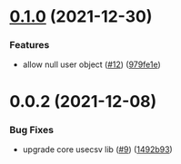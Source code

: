 # [0.1.0](https://github.com/layercodedev/usecsv-react-plugin/compare/v0.0.2...v0.1.0) (2021-12-30)


### Features

* allow null user object ([#12](https://github.com/layercodedev/usecsv-react-plugin/issues/12)) ([979fe1e](https://github.com/layercodedev/usecsv-react-plugin/commit/979fe1e08c45b9f7083632c0c8f52a5110e2ec11))

# 0.0.2 (2021-12-08)


### Bug Fixes

* upgrade core usecsv lib ([#9](https://github.com/layercodedev/usecsv-react-plugin/issues/9)) ([1492b93](https://github.com/layercodedev/usecsv-react-plugin/commit/1492b93f31656aa4d454eeb7c56a3f03447f9fd0))
